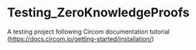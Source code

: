 # Testing_ZeroKnowledgeProofs
A testing project following Circom documentation tutorial (https://docs.circom.io/getting-started/installation/)

